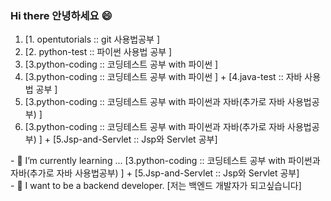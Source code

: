 ### Hi there 안녕하세요 😄 <!--👋-->
<ol type="1">
<li>[1. opentutorials :: git 사용법공부 ]<br>
<li>[2. python-test :: 파이썬 사용법 공부 ]<br>
<li>[3.python-coding :: 코딩테스트 공부 with 파이썬 ]<br>
<li>[3.python-coding :: 코딩테스트 공부 with 파이썬 ] + [4.java-test :: 자바 사용법 공부 ]<br>
<li>[3.python-coding :: 코딩테스트 공부 with 파이썬과 자바(추가로 자바 사용법공부) ]<br>
<li>[3.python-coding :: 코딩테스트 공부 with 파이썬과 자바(추가로 자바 사용법공부) ] + [5.Jsp-and-Servlet :: Jsp와 Servlet 공부]
</ol>
- 🌱 I’m currently learning ... [3.python-coding :: 코딩테스트 공부 with 파이썬과 자바(추가로 자바 사용법공부) ] + [5.Jsp-and-Servlet :: Jsp와 Servlet 공부]<br>
- 💬 I want to be a backend developer. [저는 백엔드 개발자가 되고싶습니다]
<!--
**3baaa/3baaa** is a ✨ _special_ ✨ repository because its `README.md` (this file) appears on your GitHub profile.

Here are some ideas to get you started:

- 🔭 I’m currently working on ...
- 🌱 I’m currently learning ... 
- 👯 I’m looking to collaborate on ...
- 🤔 I’m looking for help with ...
- 💬 Ask me about ...
- 📫 How to reach me: ...
- 😄 Pronouns: ...
- ⚡ Fun fact: ...
-->
